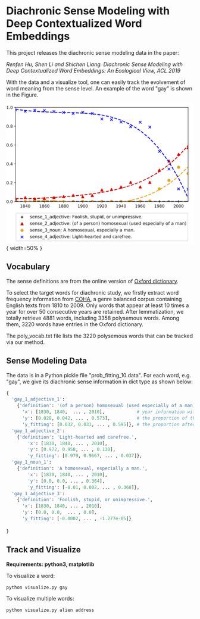 # Diachronic Sense Modeling with Deep Contextualized Word Embeddings

This project releases the diachronic sense modeling data in the paper:

<em>Renfen Hu, Shen Li and Shichen Liang. Diachronic Sense Modeling with Deep Contextualized Word Embeddings:  An Ecological View, ACL 2019</em>

With the data and a visualize tool, one can easily track the evolvement of word meaning from the sense level. An example of the word "gay" is shown in the Figure.

![gay example](https://github.com/iris2hu/diachronic-sense-modeling/blob/master/example.jpg){ width=50% }

## Vocabulary

The sense definitions are from the online version of [Oxford dictionary](https://en.oxforddictionaries.com/).

To select the target words for diachronic study, we firstly extract word frequency information from [COHA](https://corpus.byu.edu/coha/), a genre balanced corpus containing English texts from 1810 to 2009. Only words that appear at least 10 times a year for over 50 consecutive years are retained. After lemmatization, we totally retrieve 4881 words, including 3358 polysemous words. Among them, 3220 words have entries in the Oxford dictionary.

The poly_vocab.txt file lists the 3220 polysemous words that can be tracked via our method.

## Sense Modeling Data

The data is in a Python pickle file "prob_fitting_10.data". For each word, e.g. "gay", we give its diachronic sense information in dict type as shown below: 

```python
{
  'gay_1_adjective_1': 
  	{'definition': '(of a person) homosexual (used especially of a man)',     # from Oxford dictionary
	  'x': [1830, 1840,  ... , 2010],            # year information with the time interval ∆t = 10.
	  'y': [0.028, 0.042, ... , 0.573],          # the proportion of the sense at each time inerval
	  'y_fitting': [0.032, 0.031, ... , 0.595]}, # the proportion after polynomial curve fitting 
  'gay_1_adjective_2': 
  	{'definition': 'Light-hearted and carefree.', 
	    'x': [1830, 1840, ... , 2010], 
	    'y': [0.972, 0.958, ... , 0.130], 
	    'y_fitting': [0.979, 0.9667, ... , 0.037]},
  'gay_1_noun_1': 
  	{'definition': 'A homosexual, especially a man.', 
	    'x': [1830, 1840, ... , 2010], 
	    'y': [0.0, 0.0, ... , 0.364], 
	    'y_fitting': [-0.01, 0.002, ... , 0.368]}, 
  'gay_1_adjective_3': 
	{'definition': 'Foolish, stupid, or unimpressive.', 
	  'x': [1830, 1840, ... , 2010], 
	  'y': [0.0, 0.0,  ... , 0.0], 
	  'y_fitting': [-0.0002, ... , -1.277e-05]}
	    
}
```

## Track and Visualize

<strong>Requirements: python3, matplotlib</strong>

To visualize a word:
```
python visualize.py gay
```
To visualize multiple words:
```
python visualize.py alien address
```
